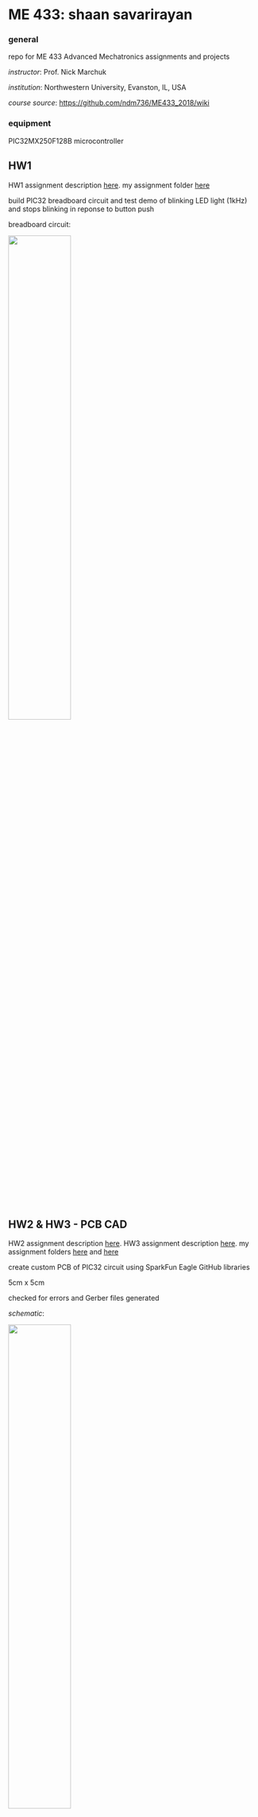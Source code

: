 # ME 433: shaan savarirayan

### general

repo for ME 433 Advanced Mechatronics assignments and projects

*instructor*: Prof. Nick Marchuk

*institution*: Northwestern University, Evanston, IL, USA

*course source*: https://github.com/ndm736/ME433_2018/wiki

### equipment

PIC32MX250F128B microcontroller

## HW1

HW1 assignment description [here](https://github.com/ndm736/ME433_2018/wiki/HW1). my assignment folder [here](https://github.com/shanexavier313/shaansavarirayan_ME433/tree/master/HW1)

build PIC32 breadboard circuit and test demo of blinking LED light (1kHz) and stops blinking in reponse to button push

breadboard circuit:

<a href="url"><img src="https://github.com/shanexavier313/shaansavarirayan_ME433/blob/master/HW1/pic32%20circuit.jpg" height = "50%" width = "50%"></a>

## HW2 & HW3 - PCB CAD

HW2 assignment description [here](https://github.com/ndm736/ME433_2018/wiki/HW2). HW3 assignment description [here](https://github.com/ndm736/ME433_2018/wiki/HW3). my assignment folders [here](https://github.com/shanexavier313/shaansavarirayan_ME433/tree/master/HW2) and [here](https://github.com/shanexavier313/shaansavarirayan_ME433/tree/master/HW3)

create custom PCB of PIC32 circuit using SparkFun Eagle GitHub libraries

5cm x 5cm

checked for errors and Gerber files generated

*schematic*:

<a href="url"><img src="https://github.com/shanexavier313/shaansavarirayan_ME433/blob/master/HW3/pic32%20schematic.png" height = "50%" width = "50%"></a>
  
*board*:

<a href="url"><img src="https://github.com/shanexavier313/shaansavarirayan_ME433/blob/master/HW3/pic32%20board.png"></a>

## HW4 - SPI DAC

HW4 assignment description [here](https://github.com/ndm736/ME433_2018/wiki/HW4). my assignment folder [here](https://github.com/shanexavier313/shaansavarirayan_ME433/tree/master/HW4)

connect PIC32 to DAC (the [MCP4902](http://ww1.microchip.com/downloads/en/DeviceDoc/22250A.pdf)) and run a test demo

<a href="url"><img src="https://github.com/shanexavier313/shaansavarirayan_ME433/blob/master/HW4/SPI%20schematic.png" height = "70%" width = "70%"></a>

## HW5 - I2C pin expander

HW5 assignment description [here](https://github.com/ndm736/ME433_2018/wiki/HW5). my assignment folder [here](https://github.com/shanexavier313/shaansavarirayan_ME433/tree/master/HW5)

connect PIC32 to [MCP23008 I/O expander](http://ww1.microchip.com/downloads/en/DeviceDoc/21919e.pdf) and run a test demo

<a href="url"><img src="https://github.com/shanexavier313/shaansavarirayan_ME433/blob/master/HW5/I2C%20schematic.png" height = "70%" width = "70%"></a>

## HW6 - LCD printing

HW6 assignment description [here](https://github.com/ndm736/ME433_2018/wiki/HW6). my assignment folder [here](https://github.com/shanexavier313/shaansavarirayan_ME433/tree/master/HW6)

use SPI to communicate with this [128 x 160 pixel TFT LCD](https://www.aliexpress.com/item/Free-Shipping-1-8-inch-TFT-touch-LCD-Module-LCD-Screen-Module-SPI-serial-51-drivers/32263827143.html)

video demo [here](https://github.com/shanexavier313/shaansavarirayan_ME433/blob/master/HW6/LCD_Hello%20World!.mp4) (mp4 download required)

## HW7 - LCD control with IMU

HW7 assignment description [here](https://github.com/ndm736/ME433_2018/wiki/HW7). my assignment folder [here](https://github.com/shanexavier313/shaansavarirayan_ME433/tree/master/HW7)

control a flowing bars in x and y directions on LCD screen by rotating [LSM6DS33 Polulu breakout board](https://www.pololu.com/product/2736), with I2C connection

video demo [here](https://github.com/shanexavier313/shaansavarirayan_ME433/blob/master/HW7/IMU_accelerometer.mp4) (mp4 download required)

## HW8 - MPLABX Harmony 

HW8 assignment description [here](https://github.com/ndm736/ME433_2018/wiki/HW8). my assignment folder [here](https://github.com/shanexavier313/shaansavarirayan_ME433/tree/master/HW8)

Implement HW7 using Harmony in MPLABX

## HW9 - USB communication between PIC & PC

HW9 assignment description [here](https://github.com/ndm736/ME433_2018/wiki/HW8). my assignment folder [here](https://github.com/shanexavier313/shaansavarirayan_ME433/tree/master/HW9)

## HW10 - MAF, IIR, FIR low pass filtering

HW10 assignment description [here](https://github.com/ndm736/ME433_2018/wiki/HW10). my assignment folder [here](https://github.com/shanexavier313/shaansavarirayan_ME433/tree/master/HW10)

implement three different low pass filters on the data outputted by the IMU (see HW7 section for datasheet)

<a href="url"><img src="https://github.com/shanexavier313/shaansavarirayan_ME433/blob/master/HW10/filters%20graph.jpg" height="50%" width = "50%"></a>

## HW11 - HID USB Mouse

HW11 assignment description [here](https://github.com/ndm736/ME433_2018/wiki/HW11). my assignment folder [here](https://github.com/shanexavier313/shaansavarirayan_ME433/tree/master/HW11)

## HW12 - "Hello World!" Android App

HW12 assignment description [here](https://github.com/ndm736/ME433_2018/wiki/HW12). my assignment folder [here](https://github.com/shanexavier313/shaansavarirayan_ME433/tree/master/HW12)

Write a "Hello World!" Android app that also returns a slider value

video demo [here](https://github.com/shanexavier313/shaansavarirayan_ME433/blob/master/HW12/Android%20HelloWorld.mp4) (mp4 download required)

## HW13 - Color Recognition Android App

HW13 assignment description [here](https://github.com/ndm736/ME433_2018/wiki/HW13). my assignment folder [here](https://github.com/shanexavier313/shaansavarirayan_ME433/tree/master/HW13)

Write an Android app that recognizes green objects via camera and then highlights them in bright green

video demo [here](https://github.com/shanexavier313/shaansavarirayan_ME433/blob/master/HW13/ColorCamera%20-%20Green.mp4) (mp4 download required)

## HW14 - USB communication between Android and PIC

HW14 assignment description [here](https://github.com/ndm736/ME433_2018/wiki/HW13). my assignment folder [here](https://github.com/shanexavier313/shaansavarirayan_ME433/tree/master/HW14)

## Final Project

### description

design and build a laser cut/3d printed robot car that can follow rainbow road on the map below using a PIC32 for motor control and an Android phone camera for image processing

Android code [here](https://github.com/shanexavier313/shaansavarirayan_ME433/tree/master/HW18/android)

PIC code [here](https://github.com/shanexavier313/shaansavarirayan_ME433/tree/master/HW18/firmware)

### map:

<a href="url"><img src="https://github.com/shanexavier313/shaansavarirayan_ME433/blob/master/HW18/techCup2018.png" height = "50%" width = "50%"></a>

### car body (SolidWorks)

base + sides:

<a href="url"><img src="https://github.com/shanexavier313/shaansavarirayan_ME433/blob/master/HW15/car%20base.jpg" height = "50%" width = "50%"><a href="url"><img src="https://github.com/shanexavier313/shaansavarirayan_ME433/blob/master/HW15/car%20side.jpg" height = "50%" width = "50%"></a>

### wheels (OnShape)

<a href="url"><img src="https://github.com/shanexavier313/shaansavarirayan_ME433/blob/master/HW15/wheel.JPG" height = "50%" width = "50%"></a>

### final car

### video demo








